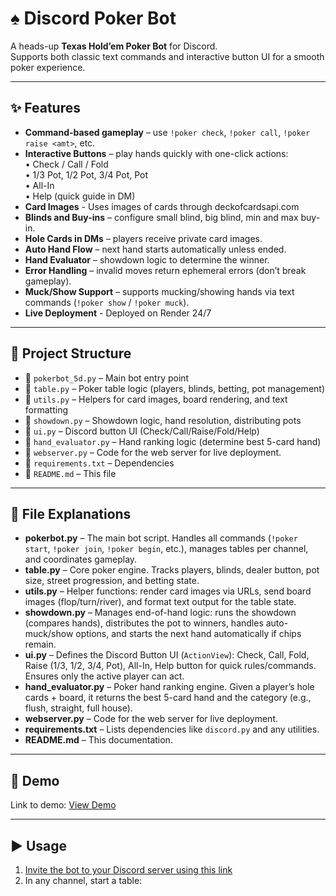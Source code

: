 # ♠️ Discord Poker Bot

A heads-up **Texas Hold’em Poker Bot** for Discord.  
Supports both classic text commands and interactive button UI for a smooth poker experience.

---

## ✨ Features

- **Command-based gameplay** – use `!poker check`, `!poker call`, `!poker raise <amt>`, etc.  
- **Interactive Buttons** – play hands quickly with one-click actions:  
    • Check / Call / Fold  
    • 1/3 Pot, 1/2 Pot, 3/4 Pot, Pot  
    • All-In  
    • Help (quick guide in DM)
- **Card Images** - Uses images of cards through deckofcardsapi.com
- **Blinds and Buy-ins** – configure small blind, big blind, min and max buy-in.  
- **Hole Cards in DMs** – players receive private card images.  
- **Auto Hand Flow** – next hand starts automatically unless ended.  
- **Hand Evaluator** – showdown logic to determine the winner.  
- **Error Handling** – invalid moves return ephemeral errors (don’t break gameplay).
- **Muck/Show Support** – supports mucking/showing hands via text commands (`!poker show` / `!poker muck`).
- **Live Deployment** - Deployed on Render 24/7

---

## 📂 Project Structure

- 📜 `pokerbot_5d.py` – Main bot entry point  
- 📜 `table.py` – Poker table logic (players, blinds, betting, pot management)  
- 📜 `utils.py` – Helpers for card images, board rendering, and text formatting  
- 📜 `showdown.py` – Showdown logic, hand resolution, distributing pots  
- 📜 `ui.py` – Discord button UI (Check/Call/Raise/Fold/Help)  
- 📜 `hand_evaluator.py` – Hand ranking logic (determine best 5-card hand)
- 📜 `webserver.py` – Code for the web server for live deployment.
- 📜 `requirements.txt` – Dependencies  
- 📜 `README.md` – This file  

---

## 📖 File Explanations

- **pokerbot.py** – The main bot script. Handles all commands (`!poker start`, `!poker join`, `!poker begin`, etc.), manages tables per channel, and coordinates gameplay.  
- **table.py** – Core poker engine. Tracks players, blinds, dealer button, pot size, street progression, and betting state.  
- **utils.py** – Helper functions: render card images via URLs, send board images (flop/turn/river), and format text output for the table state.  
- **showdown.py** – Manages end-of-hand logic: runs the showdown (compares hands), distributes the pot to winners, handles auto-muck/show options, and starts the next hand automatically if chips remain.  
- **ui.py** – Defines the Discord Button UI (`ActionView`): Check, Call, Fold, Raise (1/3, 1/2, 3/4, Pot), All-In, Help button for quick rules/commands. Ensures only the active player can act.  
- **hand_evaluator.py** – Poker hand ranking engine. Given a player’s hole cards + board, it returns the best 5-card hand and the category (e.g., flush, straight, full house).
- **webserver.py** – Code for the web server for live deployment.  
- **requirements.txt** – Lists dependencies like `discord.py` and any utilities.  
- **README.md** – This documentation.  

---

## 📸 Demo

Link to demo: [View Demo](https://drive.google.com/file/d/11YsUu8-Wrp9gPQhgX6vTiqNV3QvlXr4B/view?usp=sharing)

---

## ▶️ Usage

1. [Invite the bot to your Discord server using this link](https://discord.com/oauth2/authorize?client_id=1419800449556549684&permissions=8&integration_type=0&scope=bot)  
2. In any channel, start a table:

